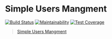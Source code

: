 # Simple Users Mangment

[![Build Status](https://travis-ci.org/gabos31/rails-CRUD-app.svg?branch=master)](https://travis-ci.org/gabos31/rails-CRUD-app)
[![Maintainability](https://api.codeclimate.com/v1/badges/a9c12a53943309016656/maintainability)](https://codeclimate.com/github/gabos31/rails-CRUD-app/maintainability)
[![Test Coverage](https://api.codeclimate.com/v1/badges/a9c12a53943309016656/test_coverage)](https://codeclimate.com/github/gabos31/rails-CRUD-app/test_coverage)
> [Simple Users Mangment](https://rails-crud-g31.herokuapp.com/)